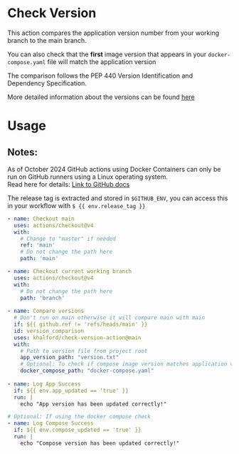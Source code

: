 # Check Version

This action compares the application version number from your working branch to the main branch.

You can also check that the **first** image version that appears in your `docker-compose.yaml` file will match the application version

The comparison follows the PEP 440 Version Identification and Dependency Specification.

More detailed information about the versions can be found [here](https://packaging.python.org/en/latest/specifications/version-specifiers/)

# Usage

## Notes:

As of October 2024 GitHub actions using Docker Containers can only be run on GitHub runners using a Linux operating system.<br>
Read here for details: [Link to GitHub docs](https://docs.github.com/en/actions/sharing-automations/creating-actions/about-custom-actions#types-of-actions)

The release tag is extracted and stored in `$GITHUB_ENV`,
you can access this in your workflow with `$ {{ env.release_tag }}` 

<!-- start usage -->
```yaml
- name: Checkout main
  uses: actions/checkout@v4
  with:
    # Change to "master" if needed
    ref: 'main'
    # Do not change the path here
    path: 'main'

- name: Checkout current working branch
  uses: actions/checkout@v4
  with:
    # Do not change the path here
    path: 'branch'
    
- name: Compare versions
  # Don't run on main otherwise it will compare main with main
  if: ${{ github.ref != 'refs/heads/main' }} 
  id: version_comparison
  uses: khalford/check-version-action@main
  with:
    # Path to version file from project root
    app_version_path: "version.txt"
    # Optional: To check if compose image version matches application version
    docker_compose_path: "docker-compose.yaml"
    
- name: Log App Success
  if: ${{ env.app_updated == 'true' }}
  run: |
    echo "App version has been updated correctly!"

# Optional: If using the docker compose check
- name: Log Compose Success
  if: ${{ env.compose_updated == 'true' }}
  run: |
    echo "Compose version has been updated correctly!"
```
<!-- end usage -->

